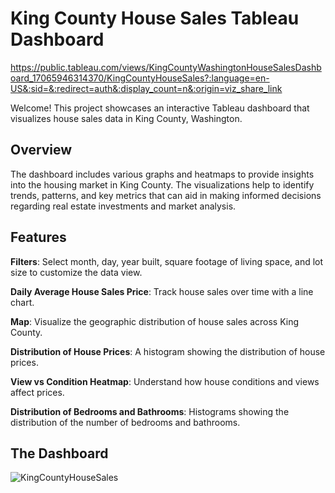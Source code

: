 # King County House Sales Tableau Dashboard<br>

https://public.tableau.com/views/KingCountyWashingtonHouseSalesDashboard_17065946314370/KingCountyHouseSales?:language=en-US&:sid=&:redirect=auth&:display_count=n&:origin=viz_share_link

Welcome! This project showcases an interactive Tableau dashboard that visualizes house sales data in King County, Washington.

## Overview<br>
The dashboard includes various graphs and heatmaps to provide insights into the housing market in King County. The visualizations help to identify trends, patterns, and key metrics that can aid in making informed decisions regarding real estate investments and market analysis.<br>

## Features<br>
**Filters**: Select month, day, year built, square footage of living space, and lot size to customize the data view.<br>

**Daily Average House Sales Price**: Track house sales over time with a line chart.<br>

**Map**: Visualize the geographic distribution of house sales across King County.<br>

**Distribution of House Prices**: A histogram showing the distribution of house prices.<br>

**View vs Condition Heatmap**: Understand how house conditions and views affect prices.<br>

**Distribution of Bedrooms and Bathrooms**: Histograms showing the distribution of the number of bedrooms and bathrooms.<br>

## The Dashboard<br>

![KingCountyHouseSales](https://github.com/user-attachments/assets/0f3cf1a3-7d81-480f-882f-3b703763c094)

